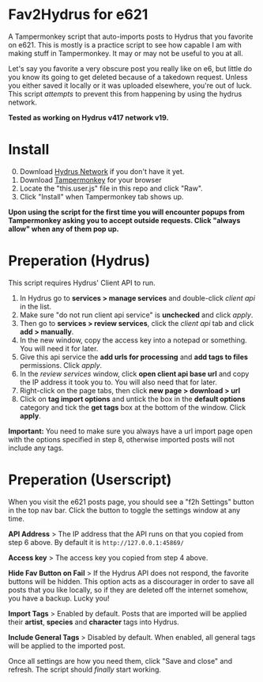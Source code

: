 # Fav2Hydrus for e621
A Tampermonkey script that auto-imports posts to Hydrus that you favorite on e621.
This is mostly is a practice script to see how capable I am with making stuff in Tampermonkey. It may or may not be useful to you at all.

Let's say you favorite a very obscure post you really like on e6, but little do you know its going to get deleted because of a takedown request. Unless you either saved it locally or it was uploaded elsewhere, you're out of luck. This script _attempts_ to prevent this from happening by using the hydrus network.

**Tested as working on Hydrus v417 network v19.**

# Install
0) Download [Hydrus Network](https://hydrusnetwork.github.io/hydrus/) if you don't have it yet.
1) Download [Tampermonkey](https://www.tampermonkey.net/) for your browser
2) Locate the "this.user.js" file in this repo and click "Raw".
3) Click "Install" when Tampermonkey tab shows up.

**Upon using the script for the first time you will encounter popups from Tampermonkey asking you to accept outside requests. Click "always allow" when any of them pop up.**

# Preperation (Hydrus)
This script requires Hydrus' Client API to run.

1) In Hydrus go to **services > manage services** and double-click *client api* in the list.
2) Make sure "do not run client api service" is **unchecked** and click *apply*.
3) Then go to **services > review services**, click the *client api* tab and click **add > manually**.
4) In the new window, copy the access key into a notepad or something. You will need it for later.
5) Give this api service the **add urls for processing** and **add tags to files** permissions. Click *apply*.
6) In the *review services* window, click **open client api base url** and copy the IP address it took you to. You will also need that for later.
7) Right-click on the page tabs, then click **new page > download > url**
8) Click on **tag import options** and untick the box in the **default options** category and tick the **get tags** box at the bottom of the window. Click **apply**.

**Important:** You need to make sure you always have a url import page open with the options specified in step 8, otherwise imported posts will not include any tags.

# Preperation (Userscript)
When you visit the e621 posts page, you should see a "f2h Settings" button in the top nav bar. Click the button to toggle the settings window at any time.

**API Address** > The IP address that the API runs on that you copied from step 6 above. By default it is `http://127.0.0.1:45869/`

**Access key** > The access key you copied from step 4 above.

**Hide Fav Button on Fail** > If the Hydrus API does not respond, the favorite buttons will be hidden. This option acts as a discourager in order to save all posts that you like locally, so if they are deleted off the internet somehow, you have a backup. Lucky you!

**Import Tags** > Enabled by default. Posts that are imported will be applied their **artist**, **species** and **character** tags into Hydrus.

**Include General Tags** > Disabled by default. When enabled, all general tags will be applied to the imported post.

Once all settings are how you need them, click "Save and close" and refresh. The script should *finally* start working.
